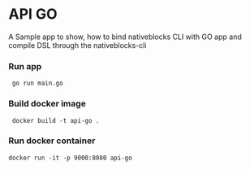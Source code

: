 # API GO

A Sample app to show, how to bind nativeblocks CLI with GO app and compile DSL through the nativeblocks-cli

### Run app

```
 go run main.go
```

### Build docker image

```
 docker build -t api-go .
 ```

### Run docker container

```
docker run -it -p 9000:8080 api-go
```